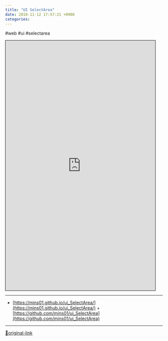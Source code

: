 ```yaml
---
title: "UI SelectArea"
date: 2018-11-12 17:57:21 +0900
categories: 
---
```

  

#web #ui #selectarea
<iframe frameborder="1" height="800" src="http://www.mins01.com/web_work/ui/ui_SelectArea/" style="border-width: 1px; border-style: solid; border-color: rgb(0, 0, 0);" width="95%"></iframe>





***
+ [https://mins01.github.io/ui_SelectArea/](https://mins01.github.io/ui_SelectArea/)  + [https://github.com/mins01/ui_SelectArea](https://github.com/mins01/ui_SelectArea)


***
[🔗original-link](http://www.mins01.com/mh/tech/read/1211)